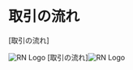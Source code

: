 ﻿# 取引の流れ

[取引の流れ]

![RN Logo](https://dl.dropboxusercontent.com/s/95kuog1ngpvn1x2/%E5%8F%96%E5%BC%95%E3%81%AE%E6%B5%81%E3%82%8C.jpg)
[取引の流れ]![RN Logo](https://ss0.bdstatic.com/70cFuHSh_Q1YnxGkpoWK1HF6hhy/it/u=2905893513,2695425341&fm=26&gp=0.jpg)
